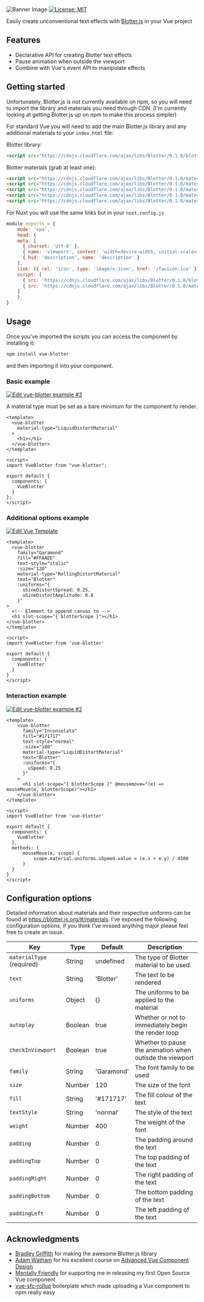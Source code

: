 ![Banner Image](https://user-images.githubusercontent.com/14939268/65938291-ed905600-e465-11e9-8a5c-a8a28f5a1181.png)
[![License: MIT](https://img.shields.io/badge/License-MIT-yellow.svg)](https://opensource.org/licenses/MIT)

Easily create unconventional text effects with [Blotter.js](https://github.com/bradley/Blotter) in your Vue project

## Features
- Declarative API for creating Blotter text effects
- Pause animation when outside the viewport
- Combine with Vue's event API to manipulate effects

## Getting started
Unfortunately, Blotter.js is not currently available on npm, so you will need to import the library and materials you need through CDN. (I'm currently looking at getting Blotter.js up on npm to make this process simpler)

For standard Vue you will need to add the main Blotter.js library and any additional materials to your `index.html` file:

Blotter library:
```html
<script src="https://cdnjs.cloudflare.com/ajax/libs/Blotter/0.1.0/blotter.min.js"></script>
```
Blotter materials (grab at least one):
```html
<script src="https://cdnjs.cloudflare.com/ajax/libs/Blotter/0.1.0/materials/channelSplitMaterial.min.js"></script>
<script src="https://cdnjs.cloudflare.com/ajax/libs/Blotter/0.1.0/materials/fliesMaterial.min.js"></script>
<script src="https://cdnjs.cloudflare.com/ajax/libs/Blotter/0.1.0/materials/liquidDistortMaterial.min.js"></script>
<script src="https://cdnjs.cloudflare.com/ajax/libs/Blotter/0.1.0/materials/rollingDistortMaterial.min.js"></script>
<script src="https://cdnjs.cloudflare.com/ajax/libs/Blotter/0.1.0/materials/slidingDoorMaterial.min.js"></script>
```

For Nuxt you will use the same links but in your `nuxt.config.js`
```js
module.exports = {
    mode: 'spa',
    head: {
    meta: [
      { charset: 'utf-8' },
      { name: 'viewport', content: 'width=device-width, initial-scale=1' },
      { hid: 'description', name: 'description' }
    ],
    link: [{ rel: 'icon', type: 'image/x-icon', href: '/favicon.ico' }],
    script: [
      { src: 'https://cdnjs.cloudflare.com/ajax/libs/Blotter/0.1.0/blotter.min.js' },
      { src: 'https://cdnjs.cloudflare.com/ajax/libs/Blotter/0.1.0/materials/rollingDistortMaterial.min.js' }
    ]
    },
}
```

## Usage
Once you've imported the scripts you can access the component by installing it:

```bash
npm install vue-blotter
```

and then importing it into your component.

### Basic example
[![Edit vue-blotter example #3](https://codesandbox.io/static/img/play-codesandbox.svg)](https://codesandbox.io/s/vue-blotter-example-2-9x2id?fontsize=14)

A material type must be set as a bare minimum for the component to render.
```vue
<template>
  <vue-blotter 
    material-type="LiquidDistortMaterial"
  >
    <h1></h1>
  </vue-blotter>
</template>

<script>
import VueBlotter from "vue-blotter";

export default {
  components: {
    VueBlotter
  }
};
</script>
```

### Additional options example
[![Edit Vue Template](https://codesandbox.io/static/img/play-codesandbox.svg)](https://codesandbox.io/s/vue-template-08wpo?fontsize=14)
```vue
<template>
  <vue-blotter
    family="Garamond"
    fill="#FFAAEE"
    text-style="italic"
    :size="120"
    material-type="RollingDistortMaterial"
    text="Blotter"
    :uniforms="{
      uSineDistortSpread: 0.25,
      uSineDistortAmplitude: 0.8
    }"
>
  <!-- Element to append canvas to -->
  <h1 slot-scope="{ blotterScope }"></h1>
</vue-blotter>
</template>

<script>
import VueBlotter from 'vue-blotter'

export default {
  components: {
    VueBlotter
  }
}
</script>
```


### Interaction example
[![Edit vue-blotter example #2](https://codesandbox.io/static/img/play-codesandbox.svg)](https://codesandbox.io/s/vue-blotter-example-1-nmrnn?fontsize=14)
```vue
<template>
    <vue-blotter
      family="Inconsolata"
      fill="#171717"
      text-style="normal"
      :size="180"
      material-type="LiquidDistortMaterial"
      text="Blotter"
      :uniforms="{
        uSpeed: 0.25
      }"
    >
      <h1 slot-scope="{ blotterScope }" @mousemove="(e) => mouseMove(e, blotterScope)"></h1>
    </vue-blotter>
</template>

<script>
import VueBlotter from 'vue-blotter'

export default {
  components: {
    VueBlotter
  },
  methods: {
      mouseMove(e, scope) {
          scope.material.uniforms.uSpeed.value = (e.x + e.y) / 4500
      }
  }
}
</script>
```

## Configuration options

Detailed information about materials and their respective uniforms can be found at https://blotter.js.org/#/materials.
I've exposed the following configuration options, if you think I've missed anything major please feel free to create an issue.

| Key | Type | Default | Description |
|--|--|--|--|
| `materialType` (required) | String | undefined | The type of Blotter material to be used. |
| `text` | String | 'Blotter' | The text to be rendered |
| `uniforms` | Object | {} | The uniforms to be applied to the material |
| `autoplay` | Boolean | true | Whether or not to immediately begin the render loop |
| `checkInViewport` | Boolean | true | Whether to pause the animation when outisde the viewport |
| `family` | String | 'Garamond' | The font family to be used |
| `size` | Number | 120 | The size of the font |
| `fill` | String | '#171717' | The fill colour of the text |
| `textStyle` | String | 'normal' | The style of the text |
| `weight` | Number | 400 | The weight of the font |
| `padding` | Number | 0 | The padding around the text |
| `paddingTop` | Number | 0 | The top padding of the text |
| `paddingRight` | Number | 0 | The right padding of the text |
| `paddingBottom` | Number | 0 | The bottom padding of the text |
| `paddingLeft` | Number | 0 | The left padding of the text |

## Acknowledgments
- [Bradley Griffith](http://bradley.computer/) for making the awesome Blotter.js library
- [Adam Watham](https://adamwathan.me/) for his excellent course on [Advanced Vue Component Design](https://adamwathan.me/advanced-vue-component-design/)
- [Mentally Friendly](https://mentallyfriendly.com) for supporting me in releasing my first Open Source Vue component
- [vue-sfc-rollup](https://github.com/team-innovation/vue-sfc-rollup) boilerplate which made uploading a Vue component to npm really easy